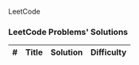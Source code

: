 LeetCode
### LeetCode Problems' Solutions
| # | Title | Solution | Difficulty |
|---| ----- | -------- | ---------- |
